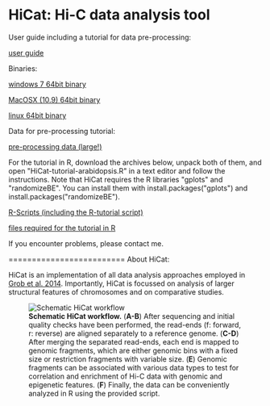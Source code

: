 HiCat: Hi-C data analysis tool
=========================

User guide including a tutorial for data pre-processing:

<a class="reference external" href="https://github.com/MWSchmid/HiCat/blob/master/userGuide.pdf?raw=true">user guide</a>

Binaries:

<a class="reference external" href="https://github.com/MWSchmid/HiCat/blob/master/windows_64bit.zip?raw=true">windows 7 64bit binary</a>

<a class="reference external" href="https://github.com/MWSchmid/HiCat/blob/master/mac_64bit.zip?raw=true">MacOSX (10.9) 64bit binary</a>

<a class="reference external" href="https://github.com/MWSchmid/HiCat/blob/master/linux_64bit.zip?raw=true">linux 64bit binary</a>

Data for pre-processing tutorial:

<a class="reference external" href="http://www.botinst.uzh.ch/static/HiCat/At_pre-process_tutorial.zip">pre-processing data (large!)</a>

For the tutorial in R, download the archives below, unpack both of them, and open "HiCat-tutorial-arabidopsis.R" in a text editor and follow the instructions. Note that HiCat requires the R libraries "gplots" and "randomizeBE". You can install them with install.packages("gplots") and install.packages("randomizeBE").

<a class="reference external" href="https://github.com/MWSchmid/HiCat/blob/master/Rscripts.zip?raw=true">R-Scripts (including the R-tutorial script)</a>

<a class="reference external" href="https://github.com/MWSchmid/HiCat/blob/master/At_tutorial_files.zip?raw=true">files required for the tutorial in R</a>

If you encounter problems, please contact me.

=========================
About HiCat:

HiCat is an implementation of all data analysis approaches employed in <a class="reference external" href="http://www.sciencedirect.com/science/article/pii/S1097276514006029">Grob et al. 2014</a>.
Importantly, HiCat is focussed on analysis of larger structural features of chromosomes and on comparative studies. 



<figure>
  <img src="https://raw.githubusercontent.com/MWSchmid/HiCat/master/figure1.png" alt="Schematic HiCat workflow">
  <figcaption>
  <strong>Schematic HiCat workflow.</strong>
(<strong>A-B</strong>) After sequencing and initial quality checks have been performed, the read-ends (f: forward, r: reverse) are aligned separately to a reference genome. (<strong>C-D</strong>) After  merging the separated read-ends, each end is mapped to genomic fragments, which are either genomic bins with a fixed size or restriction fragments with variable size. (<strong>E</strong>) Genomic fragments can be associated with various data types to test for correlation and enrichment of Hi-C data with genomic and epigenetic features. (<strong>F</strong>) Finally, the data can be conveniently analyzed in R using the provided script.
  </figcaption>
</figure>

